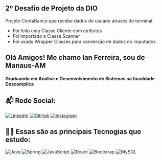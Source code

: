 ## 2º Desafio de Projeto da DIO 

Projeto ContaBanco que recebe dados do usuário através do terminal.
* Foi feito uma Classe Cliente com atributos
* Foi importado a Classe Scanner
* Foi usado Wrapper Classes para conversão de dados do imputados. 
 



## Olá Amigos! Me chamo Ian Ferreira, sou de Manaus-AM 


#### Graduando em Análise e Desenvolvimento de Sistemas na faculdade Descomplica

## 📬 Rede Social:

[![LinkedIn](https://img.shields.io/badge/LinkedIn-0077B5?style=for-the-badge&logo=linkedin&logoColor=white)](https://www.linkedin.com/in/ian-ferreira-919337234/)
[![GitHub](https://img.shields.io/badge/GitHub-100000?style=for-the-badge&logo=github&logoColor=white)](https://github.com/ferreira28ian)
[![Instagram](https://img.shields.io/badge/-Instagram-%23E4405F?style=for-the-badge&logo=instagram&logoColor=white)](https://www.instagram.com/ianferreira_silva/)



## 🧑‍💻 Essas são as principais Tecnogias que estudo:

![Java](https://img.shields.io/badge/java-%23ED8B00.svg?style=for-the-badge&logo=openjdk&logoColor=white)
![Spring](https://img.shields.io/badge/spring-%236DB33F.svg?style=for-the-badge&logo=spring&logoColor=white)
![JavaScript](https://img.shields.io/badge/JavaScript-F7DF1E?style=for-the-badge&logo=javascript&logoColor=black)
![React](https://img.shields.io/badge/React-20232A?style=for-the-badge&logo=react&logoColor=61DAFB)
![Bootstrap](https://img.shields.io/badge/-boostrap-0D1117?style=for-the-badge&logo=bootstrap&labelColor=0D1117)
![MySQL](https://img.shields.io/badge/MySQL-00000F?style=for-the-badge&logo=mysql&logoColor=white)